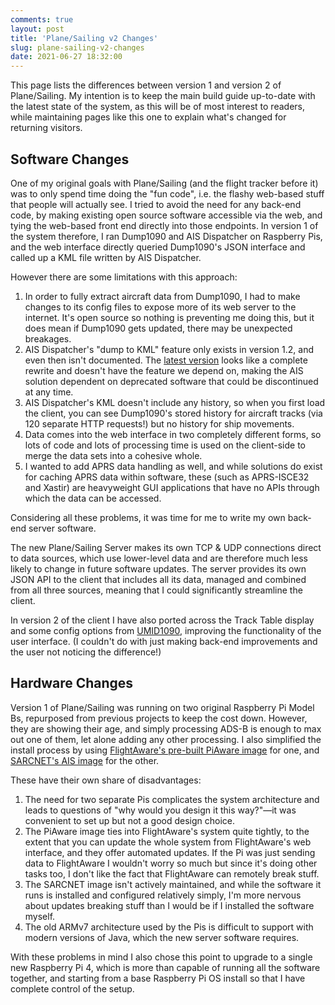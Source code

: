```yaml
---
comments: true
layout: post
title: 'Plane/Sailing v2 Changes'
slug: plane-sailing-v2-changes
date: 2021-06-27 18:32:00
---
```


This page lists the differences between version 1 and version 2 of Plane/Sailing. My intention is to keep the main build guide up-to-date with the latest state of the system, as this will be of most interest to readers, while maintaining pages like this one to explain what's changed for returning visitors.

## Software Changes

One of my original goals with Plane/Sailing (and the flight tracker before it) was to only spend time doing the "fun code", i.e. the flashy web-based stuff that people will actually see. I tried to avoid the need for any back-end code, by making existing open source software accessible via the web, and tying the web-based front end directly into those endpoints. In version 1 of the system therefore, I ran Dump1090 and AIS Dispatcher on Raspberry Pis, and the web interface directly queried Dump1090's JSON interface and called up a KML file written by AIS Dispatcher.

However there are some limitations with this approach:

1. In order to fully extract aircraft data from Dump1090, I had to make changes to its config files to expose more of its web server to the internet. It's open source so nothing is preventing me doing this, but it does mean if Dump1090 gets updated, there may be unexpected breakages.
2. AIS Dispatcher's "dump to KML" feature only exists in version 1.2, and even then isn't documented. The [latest version](https://www.aishub.net/ais-dispatcher) looks like a complete rewrite and doesn't have the feature we depend on, making the AIS solution dependent on deprecated software that could be discontinued at any time.
3. AIS Dispatcher's KML doesn't include any history, so when you first load the client, you can see Dump1090's stored history for aircraft tracks (via 120 separate HTTP requests!) but no history for ship movements.
4. Data comes into the web interface in two completely different forms, so lots of code and lots of processing time is used on the client-side to merge the data sets into a cohesive whole.
5. I wanted to add APRS data handling as well, and while solutions do exist for caching APRS data within software, these (such as APRS-ISCE32 and Xastir) are heavyweight GUI applications that have no APIs through which the data can be accessed.

Considering all these problems, it was time for me to write my own back-end server software.

The new Plane/Sailing Server makes its own TCP & UDP connections direct to data sources, which use lower-level data and are therefore much less likely to change in future software updates. The server provides its own JSON API to the client that includes all its data, managed and combined from all three sources, meaning that I could significantly streamline the client.

In version 2 of the client I have also ported across the Track Table display and some config options from [UMID1090](https://github.com/ianrenton/umid1090), improving the functionality of the user interface. (I couldn't do with just making back-end improvements and the user not noticing the difference!)


## Hardware Changes

Version 1 of Plane/Sailing was running on two original Raspberry Pi Model Bs, repurposed from previous projects to keep the cost down. However, they are showing their age, and simply processing ADS-B is enough to max out one of them, let alone adding any other processing. I also simplified the install process by using [FlightAware's pre-built PiAware image](https://uk.flightaware.com/adsb/piaware/) for one, and [SARCNET's AIS image](https://www.sarcnet.org/ais-receiver.html) for the other.

These have their own share of disadvantages:

1. The need for two separate Pis complicates the system architecture and leads to questions of "why would you design it this way?"&mdash;it was convenient to set up but not a good design choice.
2. The PiAware image ties into FlightAware's system quite tightly, to the extent that you can update the whole system from FlightAware's web interface, and they offer automated updates. If the Pi was just sending data to FlightAware I wouldn't worry so much but since it's doing other tasks too, I don't like the fact that FlightAware can remotely break stuff.
3. The SARCNET image isn't actively maintained, and while the software it runs is installed and configured relatively simply, I'm more nervous about updates breaking stuff than I would be if I installed the software myself.
4. The old ARMv7 architecture used by the Pis is difficult to support with modern versions of Java, which the new server software requires.

With these problems in mind I also chose this point to upgrade to a single new Raspberry Pi 4, which is more than capable of running all the software together, and starting from a base Raspberry Pi OS install so that I have complete control of the setup.